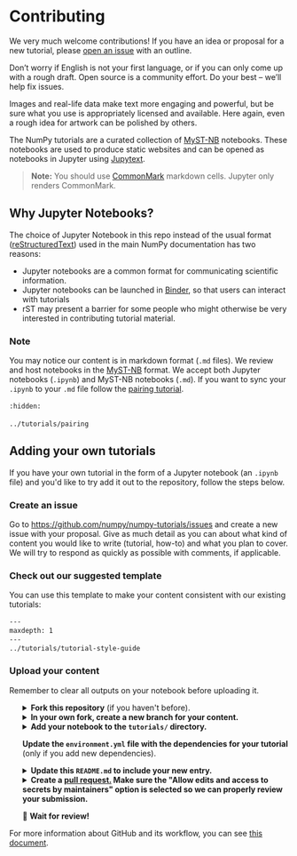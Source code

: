 # Contributing

We very much welcome contributions! If you have an idea or proposal for a new
tutorial, please [open an issue](https://github.com/numpy/numpy-tutorials/issues)
with an outline.

Don’t worry if English is not your first language, or if you can only come up
with a rough draft. Open source is a community effort. Do your best – we’ll help
fix issues.

Images and real-life data make text more engaging and powerful, but be sure what
you use is appropriately licensed and available. Here again, even a rough idea
for artwork can be polished by others.

The NumPy tutorials are a curated collection of
[MyST-NB](https://myst-nb.readthedocs.io/) notebooks. These notebooks are used
to produce static websites and can be opened as notebooks in Jupyter using
[Jupytext](https://jupytext.readthedocs.io).

> __Note:__ You should use [CommonMark](https://commonmark.org) markdown
> cells. Jupyter only renders CommonMark.

## Why Jupyter Notebooks?

The choice of Jupyter Notebook in this repo instead of the usual format
([reStructuredText][rst])
used in the main NumPy documentation has two reasons:


 * Jupyter notebooks are a common format for communicating scientific
   information.
 * Jupyter notebooks can be launched in [Binder](https://mybinder.org), so that users can interact
   with tutorials
 * rST may present a barrier for some people who might otherwise be very
   interested in contributing tutorial material.

[rst]: https://www.sphinx-doc.org/en/master/usage/restructuredtext/index.html

### Note

You may notice our content is in markdown format (`.md` files). We review and
host notebooks in the [MyST-NB](https://myst-nb.readthedocs.io/) format. We
accept both Jupyter notebooks (`.ipynb`) and MyST-NB notebooks (`.md`).
If you want to sync your `.ipynb` to your `.md` file follow the [pairing
tutorial](../tutorials/pairing.md).

```{toctree}
:hidden:

../tutorials/pairing
```

## Adding your own tutorials

If you have your own tutorial in the form of a Jupyter notebook (an `.ipynb`
file) and you'd like to try add it out to the repository, follow the steps below.

### Create an issue

Go to <https://github.com/numpy/numpy-tutorials/issues> and create a new issue
with your proposal.
Give as much detail as you can about what kind of content you would like to
write (tutorial, how-to) and what you plan to cover.
We will try to respond as quickly as possible with comments, if applicable.

### Check out our suggested template

You can use this template to make your content consistent with our existing
tutorials:

```{toctree}
---
maxdepth: 1
---
../tutorials/tutorial-style-guide
```

### Upload your content

Remember to clear all outputs on your notebook before uploading it.

<ul>
<details>
    <summary>
        <b>Fork this repository</b> (if you haven't before).
    </summary>
    <img src="_static/01-fork.gif" width=80% height=80%>
</details>

<details>
    <summary>
        <b>In your own fork, create a new branch for your content.</b>
    </summary>
    <img src="_static/02-create_new_branch.gif" width=80% height=80%>
</details>

<details>
    <summary>
        <b>Add your notebook to the <code>tutorials/</code> directory.</b>
    </summary>
    <img src="_static/03-upload.gif" width=80% height=80%>
</details>

<b>Update the <code>environment.yml</code> file with the dependencies for your tutorial</b>
(only if you add new dependencies).

<details>
    <summary>
        <b>Update this <code>README.md</code> to include your new entry.</b>
    </summary>
    <img src="_static/04-add_to_readme.gif" width=80% height=80%>
</details>

<details>
    <summary>
        <b>Create a <a href="https://docs.github.com/en/github/collaborating-with-issues-and-pull-requests/about-pull-requests">pull request.</a> Make sure the "Allow edits and access to secrets by maintainers" option is selected so we can properly review your submission.</b>
    </summary>
    <img src="_static/05-create_PR.gif" width=80% height=80%>
</details>

🎉 <b>Wait for review!</b>
</ul>

For more information about GitHub and its workflow, you can see
[this document][collab].

[collab]: https://docs.github.com/en/github/collaborating-with-issues-and-pull-requests
